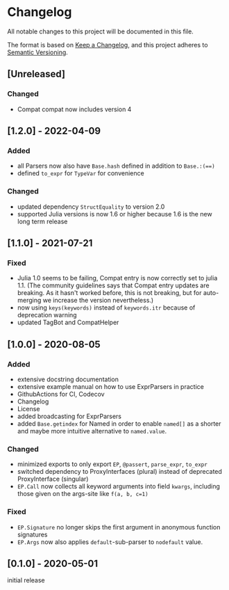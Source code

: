 # Changelog
All notable changes to this project will be documented in this file.

The format is based on [Keep a Changelog](https://keepachangelog.com/en/1.0.0/),
and this project adheres to [Semantic Versioning](https://semver.org/spec/v2.0.0.html).

## [Unreleased]
### Changed
- Compat compat now includes version 4
## [1.2.0] - 2022-04-09

### Added
- all Parsers now also have `Base.hash` defined in addition to `Base.:(==)`
- defined `to_expr` for `TypeVar` for convenience

### Changed
- updated dependency `StructEquality` to version 2.0
- supported Julia versions is now 1.6 or higher because 1.6 is the new long term release

## [1.1.0] - 2021-07-21
### Fixed
- Julia 1.0 seems to be failing, Compat entry is now correctly set to julia 1.1. (The community guidelines says that Compat entry updates are breaking. As it hasn't worked before, this is not breaking, but for auto-merging we increase the version nevertheless.)
- now using `keys(keywords)` instead of `keywords.itr` because of deprecation warning
- updated TagBot and CompatHelper

## [1.0.0] - 2020-08-05
### Added
- extensive docstring documentation
- extensive example manual on how to use ExprParsers in practice
- GithubActions for CI, Codecov
- Changelog
- License
- added broadcasting for ExprParsers
- added `Base.getindex` for Named in order to enable `named[]` as a shorter and maybe more intuitive alternative to `named.value`.

### Changed
- minimized exports to only export `EP`, `@passert`, `parse_expr`, `to_expr`
- switched dependency to ProxyInterfaces (plural) instead of deprecated ProxyInterface (singular)
- `EP.Call` now collects all keyword arguments into field `kwargs`, including those given on the args-site like `f(a, b, c=1)`

### Fixed
- `EP.Signature` no longer skips the first argument in anonymous function signatures
- `EP.Args` now also applies `default`-sub-parser to `nodefault` value.

## [0.1.0] - 2020-05-01
initial release
